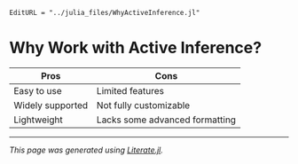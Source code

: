 ```@meta
EditURL = "../julia_files/WhyActiveInference.jl"
```

# Why Work with Active Inference?

| Pros             | Cons             |
|------------------|------------------|
| Easy to use      | Limited features |
| Widely supported | Not fully customizable |
| Lightweight      | Lacks some advanced formatting |

---

*This page was generated using [Literate.jl](https://github.com/fredrikekre/Literate.jl).*

